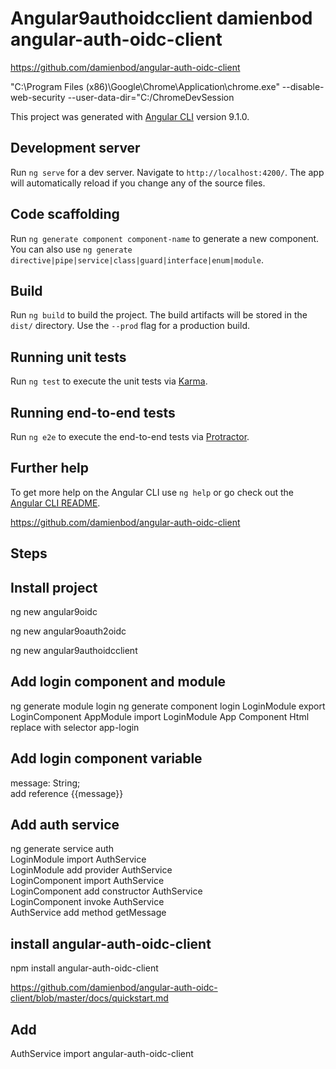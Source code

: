 # Angular9authoidcclient damienbod angular-auth-oidc-client

https://github.com/damienbod/angular-auth-oidc-client

"C:\Program Files (x86)\Google\Chrome\Application\chrome.exe" --disable-web-security --user-data-dir="C:/ChromeDevSession

This project was generated with [Angular CLI](https://github.com/angular/angular-cli) version 9.1.0.

## Development server

Run `ng serve` for a dev server. Navigate to `http://localhost:4200/`. The app will automatically reload if you change any of the source files.

## Code scaffolding

Run `ng generate component component-name` to generate a new component. You can also use `ng generate directive|pipe|service|class|guard|interface|enum|module`.

## Build

Run `ng build` to build the project. The build artifacts will be stored in the `dist/` directory. Use the `--prod` flag for a production build.

## Running unit tests

Run `ng test` to execute the unit tests via [Karma](https://karma-runner.github.io).

## Running end-to-end tests

Run `ng e2e` to execute the end-to-end tests via [Protractor](http://www.protractortest.org/).

## Further help

To get more help on the Angular CLI use `ng help` or go check out the [Angular CLI README](https://github.com/angular/angular-cli/blob/master/README.md).


https://github.com/damienbod/angular-auth-oidc-client

## Steps 

## Install project
ng new angular9oidc

ng new angular9oauth2oidc

ng new angular9authoidcclient

## Add login component and module
ng generate module login
ng generate component login
LoginModule export LoginComponent
AppModule import LoginModule
App Component Html replace with selector app-login

## Add login component variable
message: String;  
add reference {{message}}  

## Add auth service
ng generate service auth  
LoginModule import AuthService   
LoginModule add provider AuthService   
LoginComponent import AuthService   
LoginComponent add constructor AuthService  
LoginComponent invoke AuthService  
AuthService add method getMessage  

## install angular-auth-oidc-client
npm install angular-auth-oidc-client

https://github.com/damienbod/angular-auth-oidc-client/blob/master/docs/quickstart.md

## Add 
AuthService import angular-auth-oidc-client
